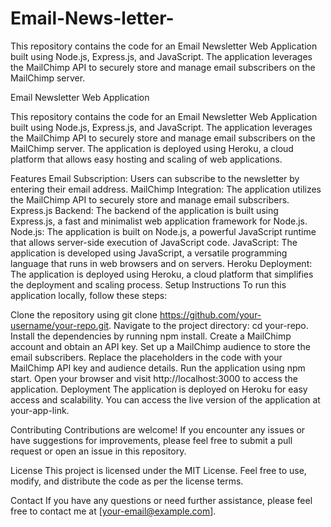 # Email-News-letter-
This repository contains the code for an Email Newsletter Web Application built using Node.js, Express.js, and JavaScript. The application leverages the MailChimp API to securely store and manage email subscribers on the MailChimp server. 

Email Newsletter Web Application

This repository contains the code for an Email Newsletter Web Application built using Node.js, Express.js, and JavaScript. The application leverages the MailChimp API to securely store and manage email subscribers on the MailChimp server. The application is deployed using Heroku, a cloud platform that allows easy hosting and scaling of web applications.

Features
Email Subscription: Users can subscribe to the newsletter by entering their email address.
MailChimp Integration: The application utilizes the MailChimp API to securely store and manage email subscribers.
Express.js Backend: The backend of the application is built using Express.js, a fast and minimalist web application framework for Node.js.
Node.js: The application is built on Node.js, a powerful JavaScript runtime that allows server-side execution of JavaScript code.
JavaScript: The application is developed using JavaScript, a versatile programming language that runs in web browsers and on servers.
Heroku Deployment: The application is deployed using Heroku, a cloud platform that simplifies the deployment and scaling process.
Setup Instructions
To run this application locally, follow these steps:

Clone the repository using git clone https://github.com/your-username/your-repo.git.
Navigate to the project directory: cd your-repo.
Install the dependencies by running npm install.
Create a MailChimp account and obtain an API key.
Set up a MailChimp audience to store the email subscribers.
Replace the placeholders in the code with your MailChimp API key and audience details.
Run the application using npm start.
Open your browser and visit http://localhost:3000 to access the application.
Deployment
The application is deployed on Heroku for easy access and scalability. You can access the live version of the application at your-app-link.

Contributing
Contributions are welcome! If you encounter any issues or have suggestions for improvements, please feel free to submit a pull request or open an issue in this repository.

License
This project is licensed under the MIT License. Feel free to use, modify, and distribute the code as per the license terms.

Contact
If you have any questions or need further assistance, please feel free to contact me at [your-email@example.com].
